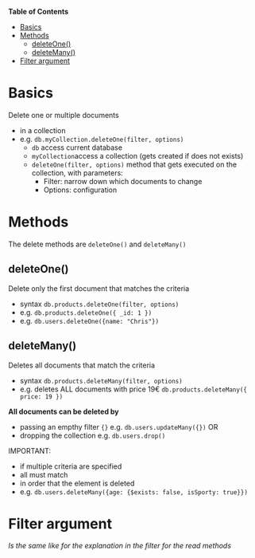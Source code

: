 **Table of Contents**

- [Basics](#basics)
- [Methods](#methods)
  - [deleteOne()](#deleteone)
  - [deleteMany()](#deletemany)
- [Filter argument](#filter-argument)

# Basics

Delete one or multiple documents

- in a collection
- e.g. `db.myCollection.deleteOne(filter, options)`
  - `db` access current database
  - `myCollection`access a collection (gets created if does not exists)
  - `deleteOne(filter, options)` method that gets executed on the collection, with parameters:
    - Filter: narrow down which documents to change
    - Options: configuration

# Methods

The delete methods are `deleteOne()` and `deleteMany()`

## deleteOne()

Delete only the first document that matches the criteria

- syntax `db.products.deleteOne(filter, options)`
- e.g. `db.products.deleteOne({ _id: 1 })`
- e.g. `db.users.deleteOne({name: "Chris"})`

## deleteMany()

Deletes all documents that match the criteria

- syntax `db.products.deleteMany(filter, options)`
- e.g. deletes ALL documents with price 19€ `db.products.deleteMany({ price: 19 })`

**All documents can be deleted by**

- passing an empthy filter `{}` e.g. `db.users.updateMany({})` OR
- dropping the collection e.g. `db.users.drop()`

IMPORTANT:

- if multiple criteria are specified
- all must match
- in order that the element is deleted
- e.g. `db.users.deleteMany({age: {$exists: false, isSporty: true}})`

# Filter argument

_Is the same like for the explanation in the filter for the read methods_
